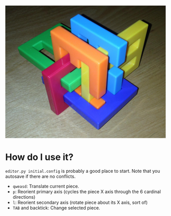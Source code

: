 ![Puzzle](puzzle.jpg)

# How do I use it?

`editor.py initial.config` is probably a good place to start. Note
that you autosave if there are no conflicts.

- `qweasd`: Translate current piece.
- `p`: Reorient primary axis (cycles the piece X axis through the 6
  cardinal directions)
- `l`: Reorient secondary axis (rotate piece about its X axis, sort of)
- `TAB` and backtick: Change selected piece.
